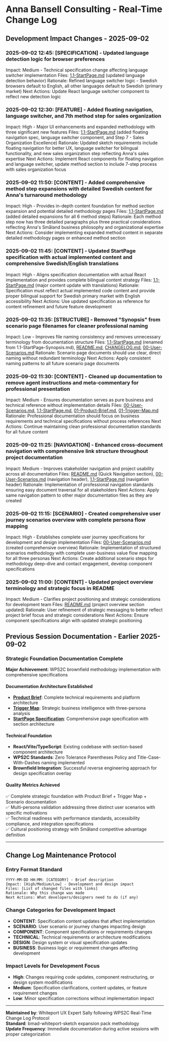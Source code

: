 # Anna Bansell Consulting - Real-Time Change Log

## Development Impact Changes - 2025-09-02

### 2025-09-02 12:45: [SPECIFICATION] - Updated language detection logic for browser preferences  
Impact: Medium - Technical specification change affecting language switcher implementation
Files: [1.1-StartPage.md](docs/C-Scenarios/01-Browse-Website/1.1-StartPage/1.1-StartPage.md) (updated language detection behavior)
Rationale: Refined language switcher logic - Swedish browsers default to English, all other languages default to Swedish (primary market)
Next Actions: Update React language switcher component to reflect new detection logic

### 2025-09-02 12:30: [FEATURE] - Added floating navigation, language switcher, and 7th method step for sales organization
Impact: High - Major UI enhancements and expanded methodology with three significant new features
Files: [1.1-StartPage.md](docs/C-Scenarios/01-Browse-Website/1.1-StartPage/1.1-StartPage.md) (added floating navigation spec, language switcher component, and Step 7 - Sales Organization Excellence)
Rationale: Updated sketch requirements include floating navigation for better UX, language switcher for bilingual functionality, and new sales organization step reflecting Anna's sales expertise
Next Actions: Implement React components for floating navigation and language switcher, update method section to include 7-step process with sales organization focus

### 2025-09-02 11:50: [CONTENT] - Added comprehensive method step expansions with detailed Swedish content for Anna's turnaround methodology
Impact: High - Provides in-depth content foundation for method section expansion and potential detailed methodology pages
Files: [1.1-StartPage.md](docs/C-Scenarios/01-Browse-Website/1.1-StartPage/1.1-StartPage.md) (added detailed expansions for all 6 method steps)
Rationale: Each method step now has three detailed paragraphs plus three practical considerations reflecting Anna's Småland business philosophy and organizational expertise
Next Actions: Consider implementing expanded method content in separate detailed methodology pages or enhanced method section

### 2025-09-02 11:45: [CONTENT] - Updated StartPage specification with actual implemented content and comprehensive Swedish/English translations
Impact: High - Aligns specification documentation with actual React implementation and provides complete bilingual content strategy
Files: [1.1-StartPage.md](docs/C-Scenarios/01-Browse-Website/1.1-StartPage/1.1-StartPage.md) (major content update with translations)
Rationale: Specification must reflect actual implemented code content and provide proper bilingual support for Swedish primary market with English accessibility
Next Actions: Use updated specification as reference for content refinement and future feature development

### 2025-09-02 11:35: [STRUCTURE] - Removed "Synopsis" from scenario page filenames for cleaner professional naming
Impact: Low - Improves file naming consistency and removes unnecessary terminology from documentation structure
Files: [1.1-StartPage.md](docs/C-Scenarios/01-Browse-Website/1.1-StartPage/1.1-StartPage.md) (renamed from 1.1-StartPage-Synopsis.md), [README.md](README.md), [CHANGELOG.md](CHANGELOG.md), [00-User-Scenarios.md](docs/C-Scenarios/00-User-Scenarios.md)
Rationale: Scenario page documents should use clear, direct naming without redundant terminology
Next Actions: Apply consistent naming patterns to all future scenario page documents

### 2025-09-02 11:30: [CONTENT] - Cleaned up documentation to remove agent instructions and meta-commentary for professional presentation
Impact: Medium - Ensures documentation serves as pure business and technical reference without implementation details
Files: [00-User-Scenarios.md](docs/C-Scenarios/00-User-Scenarios.md), [1.1-StartPage.md](docs/C-Scenarios/01-Browse-Website/1.1-StartPage/1.1-StartPage.md), [01-Product-Brief.md](docs/A-Product-Brief/01-Product-Brief.md), [01-Trigger-Map.md](docs/B-Trigger-Map/01-Trigger-Map.md)
Rationale: Professional documentation should focus on business requirements and technical specifications without process references
Next Actions: Continue maintaining clean professional documentation standards for all future content

### 2025-09-02 11:25: [NAVIGATION] - Enhanced cross-document navigation with comprehensive link structure throughout project documentation
Impact: Medium - Improves stakeholder navigation and project usability across all documentation
Files: [README.md](README.md) (Quick Navigation section), [00-User-Scenarios.md](docs/C-Scenarios/00-User-Scenarios.md) (navigation header), [1.1-StartPage.md](docs/C-Scenarios/01-Browse-Website/1.1-StartPage/1.1-StartPage.md) (navigation header)
Rationale: Implementation of professional navigation standards ensuring easy document traversal for all stakeholders
Next Actions: Apply same navigation pattern to other major documentation files as they are created

### 2025-09-02 11:15: [SCENARIO] - Created comprehensive user journey scenarios overview with complete persona flow mapping
Impact: High - Establishes complete user journey specifications for development and design implementation
Files: [00-User-Scenarios.md](docs/C-Scenarios/00-User-Scenarios.md) (created comprehensive overview)
Rationale: Implementation of structured scenarios methodology with complete user-business value flow mapping for all three personas
Next Actions: Create additional scenario steps for methodology deep-dive and contact engagement, develop component specifications

### 2025-09-02 11:00: [CONTENT] - Updated project overview terminology and strategic focus in README
Impact: Medium - Clarifies project positioning and strategic considerations for development team
Files: [README.md](README.md) (project overview section updated)
Rationale: User refinement of strategic messaging to better reflect project brief focus and strategic considerations
Next Actions: Ensure component specifications align with updated strategic positioning

## Previous Session Documentation - Earlier 2025-09-02

### Strategic Foundation Documentation Complete
**Major Achievement**: WPS2C brownfield methodology implementation with comprehensive specifications

#### Documentation Architecture Established
- **[Product Brief](docs/A-Product-Brief/01-Product-Brief.md)**: Complete technical requirements and platform architecture
- **[Trigger Map](docs/B-Trigger-Map/01-Trigger-Map.md)**: Strategic business intelligence with three-persona analysis
- **[StartPage Specification](docs/C-Scenarios/01-Browse-Website/1.1-StartPage/1.1-StartPage.md)**: Comprehensive page specification with section architecture

#### Technical Foundation
- **React/Vite/TypeScript**: Existing codebase with section-based component architecture
- **WPS2C Standards**: Zero Tolerance Parentheses Policy and Title-Case-With-Dashes naming implemented
- **Brownfield Integration**: Successful reverse engineering approach for design specification overlay

#### Quality Metrics Achieved
✅ Complete strategic foundation with Product Brief + Trigger Map + Scenario documentation  
✅ Multi-persona validation addressing three distinct user scenarios with specific motivations  
✅ Technical readiness with performance standards, accessibility compliance, and integration specifications  
✅ Cultural positioning strategy with Småland competitive advantage definition

---

## Change Log Maintenance Protocol

### Entry Format Standard
```
YYYY-MM-DD HH:MM: [CATEGORY] - Brief description
Impact: [High/Medium/Low] - Development and design impact
Files: [List of changed files with links]
Rationale: Why this change was made
Next Actions: What developers/designers need to do (if any)
```

### Change Categories for Development Impact
- **CONTENT**: Specification content updates that affect implementation
- **SCENARIO**: User scenario or journey changes impacting design
- **COMPONENT**: Component specifications or requirements changes
- **TECHNICAL**: Technical requirements or architecture modifications
- **DESIGN**: Design system or visual specification updates
- **BUSINESS**: Business logic or requirement changes affecting development

### Impact Levels for Development Focus
- **High**: Changes requiring code updates, component restructuring, or design system modifications
- **Medium**: Specification clarifications, content updates, or feature requirement changes
- **Low**: Minor specification corrections without implementation impact

---

**Maintained by**: Whiteport UX Expert Sally following WPS2C Real-Time Change Log Protocol  
**Standard**: bmad-whiteport-sketch expansion pack methodology  
**Update Frequency**: Immediate documentation during active sessions with proper categorization
